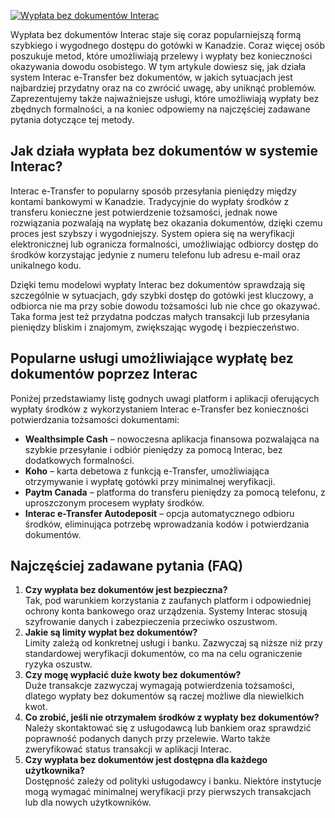 [![Wypłata bez dokumentów Interac](https://123-caf.pages.dev/gitsignup.png)](https://vrmoo.ru/Bt82HjjY)

<p>Wypłata bez dokumentów Interac staje się coraz popularniejszą formą szybkiego i wygodnego dostępu do gotówki w Kanadzie. Coraz więcej osób poszukuje metod, które umożliwiają przelewy i wypłaty bez konieczności okazywania dowodu osobistego. W tym artykule dowiesz się, jak działa system Interac e-Transfer bez dokumentów, w jakich sytuacjach jest najbardziej przydatny oraz na co zwrócić uwagę, aby uniknąć problemów. Zaprezentujemy także najważniejsze usługi, które umożliwiają wypłaty bez zbędnych formalności, a na koniec odpowiemy na najczęściej zadawane pytania dotyczące tej metody.</p>  <h2>Jak działa wypłata bez dokumentów w systemie Interac?</h2> <p>Interac e-Transfer to popularny sposób przesyłania pieniędzy między kontami bankowymi w Kanadzie. Tradycyjnie do wypłaty środków z transferu konieczne jest potwierdzenie tożsamości, jednak nowe rozwiązania pozwalają na wypłatę bez okazania dokumentów, dzięki czemu proces jest szybszy i wygodniejszy. System opiera się na weryfikacji elektronicznej lub ogranicza formalności, umożliwiając odbiorcy dostęp do środków korzystając jedynie z numeru telefonu lub adresu e-mail oraz unikalnego kodu.</p> <p>Dzięki temu modelowi wypłaty Interac bez dokumentów sprawdzają się szczególnie w sytuacjach, gdy szybki dostęp do gotówki jest kluczowy, a odbiorca nie ma przy sobie dowodu tożsamości lub nie chce go okazywać. Taka forma jest też przydatna podczas małych transakcji lub przesyłania pieniędzy bliskim i znajomym, zwiększając wygodę i bezpieczeństwo.</p>  <h2>Popularne usługi umożliwiające wypłatę bez dokumentów poprzez Interac</h2> <p>Poniżej przedstawiamy listę godnych uwagi platform i aplikacji oferujących wypłaty środków z wykorzystaniem Interac e-Transfer bez konieczności potwierdzania tożsamości dokumentami:</p> <ul>   <li><strong>Wealthsimple Cash</strong> – nowoczesna aplikacja finansowa pozwalająca na szybkie przesyłanie i odbiór pieniędzy za pomocą Interac, bez dodatkowych formalności.</li>   <li><strong>Koho</strong> – karta debetowa z funkcją e-Transfer, umożliwiająca otrzymywanie i wypłatę gotówki przy minimalnej weryfikacji.</li>   <li><strong>Paytm Canada</strong> – platforma do transferu pieniędzy za pomocą telefonu, z uproszczonym procesem wypłaty środków.</li>   <li><strong>Interac e-Transfer Autodeposit</strong> – opcja automatycznego odbioru środków, eliminująca potrzebę wprowadzania kodów i potwierdzania dokumentów.</li> </ul>  <h2>Najczęściej zadawane pytania (FAQ)</h2> <ol>   <li><strong>Czy wypłata bez dokumentów jest bezpieczna?</strong><br>Tak, pod warunkiem korzystania z zaufanych platform i odpowiedniej ochrony konta bankowego oraz urządzenia. Systemy Interac stosują szyfrowanie danych i zabezpieczenia przeciwko oszustwom.</li>   <li><strong>Jakie są limity wypłat bez dokumentów?</strong><br>Limity zależą od konkretnej usługi i banku. Zazwyczaj są niższe niż przy standardowej weryfikacji dokumentów, co ma na celu ograniczenie ryzyka oszustw.</li>   <li><strong>Czy mogę wypłacić duże kwoty bez dokumentów?</strong><br>Duże transakcje zazwyczaj wymagają potwierdzenia tożsamości, dlatego wypłaty bez dokumentów są raczej możliwe dla niewielkich kwot.</li>   <li><strong>Co zrobić, jeśli nie otrzymałem środków z wypłaty bez dokumentów?</strong><br>Należy skontaktować się z usługodawcą lub bankiem oraz sprawdzić poprawność podanych danych przy przelewie. Warto także zweryfikować status transakcji w aplikacji Interac.</li>   <li><strong>Czy wypłata bez dokumentów jest dostępna dla każdego użytkownika?</strong><br>Dostępność zależy od polityki usługodawcy i banku. Niektóre instytucje mogą wymagać minimalnej weryfikacji przy pierwszych transakcjach lub dla nowych użytkowników.</li> </ol>